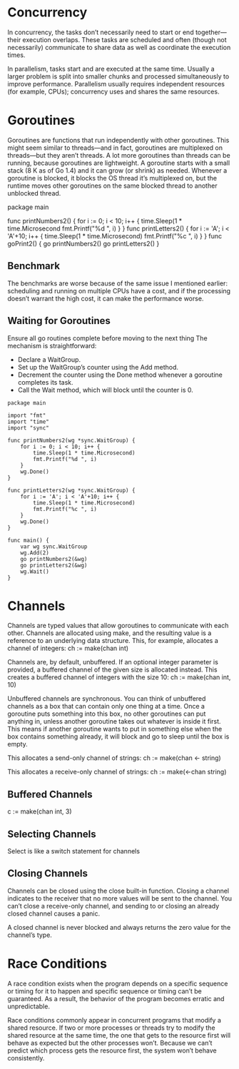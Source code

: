 # Concurrency

In concurrency, the tasks don’t necessarily need to start or end together—their execution overlaps. These tasks are scheduled and often (though not necessarily) communicate to share data as well as coordinate the execution times.

In parallelism, tasks start and are executed at the same time. Usually a larger problem
is split into smaller chunks and processed simultaneously to improve performance.
Parallelism usually requires independent resources (for example, CPUs);
concurrency uses and shares the same resources.


# Goroutines
Goroutines are functions that run independently with other goroutines. This might
seem similar to threads—and in fact, goroutines are multiplexed on threads—but
they aren’t threads. A lot more goroutines than threads can be running, because
goroutines are lightweight. A goroutine starts with a small stack (8 K as of Go 1.4) and
it can grow (or shrink) as needed. Whenever a goroutine is blocked, it blocks the OS
thread it’s multiplexed on, but the runtime moves other goroutines on the same
blocked thread to another unblocked thread.


package main 

func printNumbers2() {
    for i := 0; i < 10; i++ {
        time.Sleep(1 * time.Microsecond
        fmt.Printf("%d ", i)
    }
}
func printLetters2() {
    for i := 'A'; i < 'A'+10; i++ {
        time.Sleep(1 * time.Microsecond)
        fmt.Printf("%c ", i)
    }
}
func goPrint2() {
    go printNumbers2()
    go printLetters2()
}


## Benchmark 
The benchmarks are worse because of the same issue I mentioned earlier: scheduling
and running on multiple CPUs have a cost, and if the processing doesn’t warrant the
high cost, it can make the performance worse.

## Waiting for Goroutines
Ensure all go routines complete before moving to the next thing 
The mechanism is straightforward:
- Declare a WaitGroup.
- Set up the WaitGroup’s counter using the Add method.
- Decrement the counter using the Done method whenever a goroutine completes
its task.
- Call the Wait method, which will block until the counter is 0.

```
package main

import "fmt"
import "time"
import "sync"

func printNumbers2(wg *sync.WaitGroup) {
	for i := 0; i < 10; i++ {
		time.Sleep(1 * time.Microsecond)
		fmt.Printf("%d ", i)
	}
	wg.Done()
}

func printLetters2(wg *sync.WaitGroup) {
	for i := 'A'; i < 'A'+10; i++ {
		time.Sleep(1 * time.Microsecond)
		fmt.Printf("%c ", i)
	}
	wg.Done()
}

func main() {
	var wg sync.WaitGroup
	wg.Add(2)
	go printNumbers2(&wg)
	go printLetters2(&wg)
	wg.Wait()
}
```

# Channels
Channels are typed values that allow goroutines to communicate with each other.
Channels are allocated using make, and the resulting value is a reference to an underlying
data structure. This, for example, allocates a channel of integers:
ch := make(chan int)

Channels are, by default, unbuffered. If an optional integer parameter is provided, a
buffered channel of the given size is allocated instead. This creates a buffered channel of
integers with the size 10:
ch := make(chan int, 10)

Unbuffered channels are synchronous. You can think of unbuffered channels as a box
that can contain only one thing at a time. Once a goroutine puts something into this
box, no other goroutines can put anything in, unless another goroutine takes out
whatever is inside it first. This means if another goroutine wants to put in something
else when the box contains something already, it will block and go to sleep until the
box is empty.


This allocates a send-only channel of strings:
ch := make(chan <- string)

This allocates a receive-only channel of strings:
ch := make(<-chan string)


## Buffered Channels
c := make(chan int, 3)


## Selecting Channels 
Select is like a switch statement for channels 

## Closing Channels
Channels can be closed using the close built-in function. Closing a channel indicates
to the receiver that no more values will be sent to the channel. You can’t close a 
receive-only channel, and sending to or closing an already closed channel causes a
panic. 

A closed channel is never blocked and always returns the zero value for the
channel’s type.

# Race Conditions
A race condition exists when the program depends on a specific sequence or timing
for it to happen and specific sequence or timing can’t be guaranteed. As a result, the
behavior of the program becomes erratic and unpredictable.

Race conditions commonly appear in concurrent programs that modify a shared resource.
If two or more processes or threads try to modify the shared resource at the
same time, the one that gets to the resource first will behave as expected but the
other processes won’t. Because we can’t predict which process gets the resource
first, the system won’t behave consistently.

